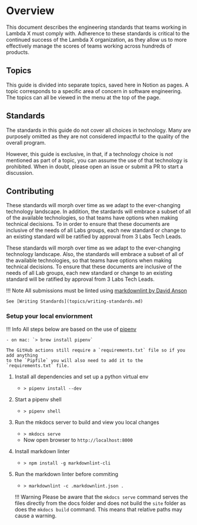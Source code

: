 # Overview

This document describes the engineering standards that teams working in Lambda X
must comply with. Adherence to these standards is critical to the continued
success of the Lambda X organization, as they allow us to more effectively
manage the scores of teams working across hundreds of products.

## Topics

This guide is divided into separate topics, saved here in Notion as pages.
A topic corresponds to a specific area of concern in software engineering.
The topics can all be viewed in the menu at the top of the page.

## Standards

The standards in this guide do not cover all choices in technology. Many are
purposely omitted as they are not considered impactful to the quality of the
overall program.

However, this guide is exclusive, in that, if a technology choice
is _not_ mentioned as part of a topic, you can assume the use of that technology
is prohibited. When in doubt, please open an issue or submit a PR to start
a discussion.

## Contributing

These standards will morph over time as we adapt to the ever-changing technology
landscape. In addition, the stardards will embrace a subset of all of the
available technologies, so that teams have options when making technical
decisions. To in order to ensure that these documents are inclusive of the needs
of all Labs groups, each new standard or change to an existing standard will be
ratified by approval from 3 Labs Tech Leads.

These standards will morph over time as we adapt to the ever-changing technology
landscape. Also, the standards will embrace a subset of all of the
available technologies, so that teams have options when making technical
decisions. To ensure that these documents are inclusive of the needs
of all Lab groups, each new standard or change to an existing standard will be
ratified by approval from 3 Labs Tech Leads.

!!! Note
All submissions must be linted using [markdownlint by David Anson](https://github.com/DavidAnson/markdownlint)

    See [Writing Standards](topics/writing-standards.md)

### Setup your local enviornment

!!! Info
All steps below are based on the use of [pipenv](https://pipenv.kennethreitz.org/en/latest/)

    - on mac: `> brew install pipenv`

    The GitHub actions still require a `requirements.txt` file so if you add anything
    to the `Pipfile` you will also need to add it to the `requirements.txt` file.

1. Install all dependencies and set up a python virtual env
    - `> pipenv install --dev`
2. Start a pipenv shell
    - `> pipenv shell`
3. Run the mkdocs server to build and view you local changes
    - `> mkdocs serve`
    - Now open browser to `http://localhost:8000`
4. Install markdown linter
    - `> npm install -g markdownlint-cli`
5. Run the markdown linter before commiting

    - `> markdownlint -c .markdownlint.json .`

    !!! Warning
    Please be aware that the `mkdocs serve` command serves the files
    directly from the docs folder and does not build the `site` folder
    as does the `mkdocs build` command. This means that relative paths
    may cause a warning.
